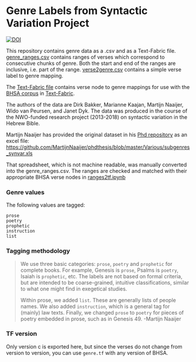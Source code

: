 # Genre Labels from Syntactic Variation Project

[![DOI](https://zenodo.org/badge/DOI/10.5281/zenodo.3897469.svg)](https://doi.org/10.5281/zenodo.3897469)

This repository contains genre data as a .csv and as a Text-Fabric file. 
[genre_ranges.csv](genre_ranges.csv) contains ranges of verses which correspond to consecutive chunks of genre.
Both the start and end of the ranges are inclusive, i.e. part of the range.
[verse2genre.csv](verse2genre.csv) contains a simple verse label to genre mapping.

The [Text-Fabric file](tf/c/genre.tf) contains verse node to genre mappings for use with
the [BHSA corpus](https://github.com/ETCBC/bhsa) in [Text-Fabric](https://github.com/annotation/text-fabric).

The authors of the data are Dirk Bakker, Marianne Kaajan, Martijn Naaijer, Wido van Peursen, and Janet Dyk. 
The data was produced in the course of the NWO-funded research project (2013-2018) on syntactic variation
in the Hebrew Bible.

Martijn Naaijer has provided the original dataset in his [Phd repository](https://github.com/MartijnNaaijer/phdthesis)
as an excel file: https://github.com/MartijnNaaijer/phdthesis/blob/master/Various/subgenres_synvar.xls

That spreadsheet, which is not machine readable, was manually converted into the genre_ranges.csv.
The ranges are checked and matched with their appropriate BHSA verse nodes in [ranges2tf.ipynb](ranges2tf.ipynb)

### Genre values

The following values are tagged:

```
prose
poetry
prophetic
instruction
list
```

### Tagging methodology

> We use three basic categories: `prose`, `poetry` and `prophetic` for complete books. For example, Genesis is `prose`, Psalms is `poetry`, Isaiah is `prophetic`, etc. The labels are not based on formal criteria, but are intended to be coarse-grained, intuitive classifications, similar to what one might find in exegetical studies. 
> 
> Within prose, we added `list`. These are generally lists of people names. We also added `instruction`, which is a general tag for (mainly) law texts. Finally, we changed `prose` to `poetry` for pieces of poetry embedded in prose, such as in Genesis 49. -Martijn Naaijer

### TF version

Only version c is exported here, but since the verses do not change from version to version,
you can use `genre.tf` with any version of BHSA.
